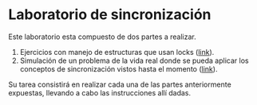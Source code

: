 # Laboratorio de sincronización #

Este laboratorio esta compuesto de dos partes a realizar.
1. Ejercicios con manejo de estructuras que usan locks ([link](./ejercicios)).
2. Simulación de un problema de la vida real donde se pueda aplicar los conceptos de sincronización vistos hasta el momento ([link](./Aplicacion)).

Su tarea consistirá en realizar cada una de las partes anteriormente expuestas, llevando a cabo las instrucciones allí dadas.


